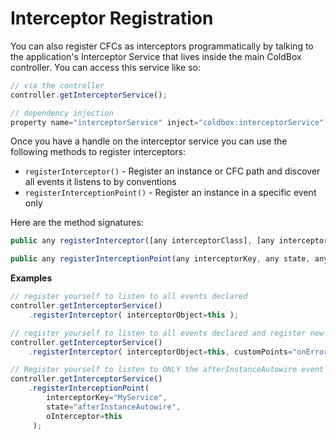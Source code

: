 # Interceptor Registration

You can also register CFCs as interceptors programmatically by talking to the application's Interceptor Service that lives inside the main ColdBox controller. You can access this service like so:

```javascript
// via the controller
controller.getInterceptorService();

// dependency injection
property name="interceptorService" inject="coldbox:interceptorService";
```

Once you have a handle on the interceptor service you can use the following methods to register interceptors:

* `registerInterceptor()` - Register an instance or CFC path and discover all events it listens to by conventions
* `registerInterceptionPoint()` - Register an instance in a specific event only

Here are the method signatures:

```javascript
public any registerInterceptor([any interceptorClass], [any interceptorObject], [any<struct> interceptorProperties='[runtime expression]'], [any customPoints=''], [any interceptorName])

public any registerInterceptionPoint(any interceptorKey, any state, any oInterceptor)
```

**Examples**

```javascript
// register yourself to listen to all events declared
controller.getInterceptorService()
    .registerInterceptor( interceptorObject=this );

// register yourself to listen to all events declared and register new events: onError, onLogin
controller.getInterceptorService()
    .registerInterceptor( interceptorObject=this, customPoints="onError,onLogin" );

// Register yourself to listen to ONLY the afterInstanceAutowire event
controller.getInterceptorService()
    .registerInterceptionPoint( 
        interceptorKey="MyService", 
        state="afterInstanceAutowire", 
        oInterceptor=this
     );
```

